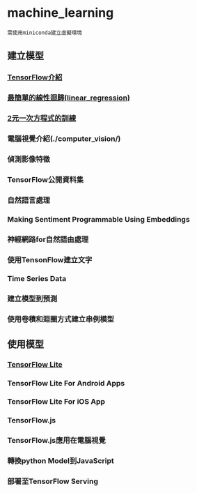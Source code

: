 # machine_learning

```
需使用miniconda建立虛擬環境
```

## 建立模型
### [TensorFlow介紹](./tensorFlow介紹)
### [最簡單的線性迴歸(linear_regression)](./linear_regression)

### [2元一次方程式的訓練](./linear_regression1/)
### 電腦視覺介紹(./computer_vision/)
### 偵測影像特徵
### TensorFlow公開資料集
### 自然語言處理
### Making Sentiment Programmable Using Embeddings
### 神經網路for自然語由處理
### 使用TensonFlow建立文字
### Time Series Data
### 建立模型到預測
### 使用卷積和迴圈方式建立串例模型

## 使用模型
### [TensorFlow Lite](./tensorFlow_Lite介紹)
### TensorFlow Lite For Android Apps
### TensorFlow Lite For iOS App
### TensorFlow.js
### TensorFlow.js應用在電腦視覺
### 轉換python Model到JavaScript
### 部署至TensorFlow Serving